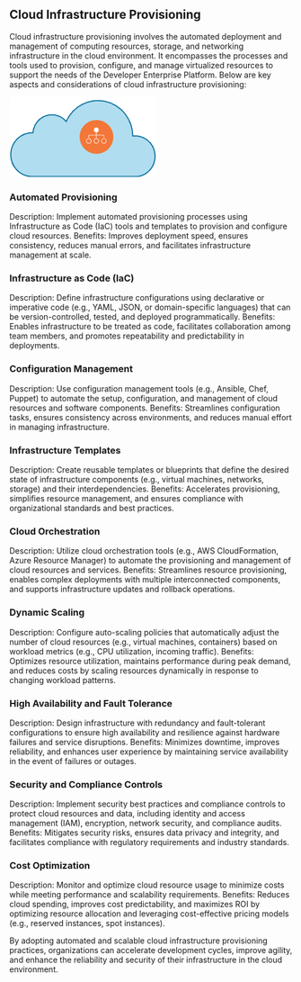 ## Cloud Infrastructure Provisioning

Cloud infrastructure provisioning involves the automated deployment and management of computing resources, storage, and networking infrastructure in the cloud environment. It encompasses the processes and tools used to provision, configure, and manage virtualized resources to support the needs of the Developer Enterprise Platform. Below are key aspects and considerations of cloud infrastructure provisioning:

![Cloud Infrastructure Provisioning](./images/Cloud-Infrastructure-Provisioning.png)

### Automated Provisioning

Description: Implement automated provisioning processes using Infrastructure as Code (IaC) tools and templates to provision and configure cloud resources.
Benefits: Improves deployment speed, ensures consistency, reduces manual errors, and facilitates infrastructure management at scale.

### Infrastructure as Code (IaC)

Description: Define infrastructure configurations using declarative or imperative code (e.g., YAML, JSON, or domain-specific languages) that can be version-controlled, tested, and deployed programmatically.
Benefits: Enables infrastructure to be treated as code, facilitates collaboration among team members, and promotes repeatability and predictability in deployments.

### Configuration Management

Description: Use configuration management tools (e.g., Ansible, Chef, Puppet) to automate the setup, configuration, and management of cloud resources and software components.
Benefits: Streamlines configuration tasks, ensures consistency across environments, and reduces manual effort in managing infrastructure.

### Infrastructure Templates

Description: Create reusable templates or blueprints that define the desired state of infrastructure components (e.g., virtual machines, networks, storage) and their interdependencies.
Benefits: Accelerates provisioning, simplifies resource management, and ensures compliance with organizational standards and best practices.

### Cloud Orchestration

Description: Utilize cloud orchestration tools (e.g., AWS CloudFormation, Azure Resource Manager) to automate the provisioning and management of cloud resources and services.
Benefits: Streamlines resource provisioning, enables complex deployments with multiple interconnected components, and supports infrastructure updates and rollback operations.

### Dynamic Scaling

Description: Configure auto-scaling policies that automatically adjust the number of cloud resources (e.g., virtual machines, containers) based on workload metrics (e.g., CPU utilization, incoming traffic).
Benefits: Optimizes resource utilization, maintains performance during peak demand, and reduces costs by scaling resources dynamically in response to changing workload patterns.

### High Availability and Fault Tolerance

Description: Design infrastructure with redundancy and fault-tolerant configurations to ensure high availability and resilience against hardware failures and service disruptions.
Benefits: Minimizes downtime, improves reliability, and enhances user experience by maintaining service availability in the event of failures or outages.

### Security and Compliance Controls

Description: Implement security best practices and compliance controls to protect cloud resources and data, including identity and access management (IAM), encryption, network security, and compliance audits.
Benefits: Mitigates security risks, ensures data privacy and integrity, and facilitates compliance with regulatory requirements and industry standards.

### Cost Optimization

Description: Monitor and optimize cloud resource usage to minimize costs while meeting performance and scalability requirements.
Benefits: Reduces cloud spending, improves cost predictability, and maximizes ROI by optimizing resource allocation and leveraging cost-effective pricing models (e.g., reserved instances, spot instances).

By adopting automated and scalable cloud infrastructure provisioning practices, organizations can accelerate development cycles, improve agility, and enhance the reliability and security of their infrastructure in the cloud environment.